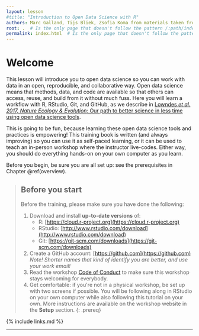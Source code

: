 ```yaml
---
layout: lesson
#title: "Introduction to Open Data Science with R"
authors: Marc Galland, Tijs Bliek, Zsofia Koma from materials taken from "The Ocean Health Index Team"
root: .  # Is the only page that doesn't follow the pattern /:path/index.html
permalink: index.html  # Is the only page that doesn't follow the pattern /:path/index.html
---
```

# Welcome 

This lesson will introduce you to open data science so you can work with data in an open, reproducible, and collaborative way. Open data science means that methods, data, and code are available so that others can access, reuse, and build from it without much fuss. Here you will learn a workflow with R, RStudio, Git, and GitHub, as we describe in [Lowndes *et al. 2017, Nature Ecology & Evolution*: Our path to better science in less time using open data science tools](https://www.nature.com/articles/s41559-017-0160).

This is going to be fun, because learning these open data science tools and practices is empowering! This training book is written (and always improving) so you can use it as self-paced learning, or it can be used to teach an in-person workshop where the instructor live-codes. Either way, you should do everything hands-on on your own computer as you learn. 

Before you begin, be sure you are all set up: see the prerequisites in Chapter \@ref(overview). 

> ## Before you start
>
> Before the training, please make sure you have done the following: 
>
> 1. Download and install **up-to-date versions** of:
>    - R: [https://cloud.r-project.org](https://cloud.r-project.org)
>    - RStudio: [http://www.rstudio.com/download](http://www.rstudio.com/download) 
>    - Git: [https://git-scm.com/downloads](https://git-scm.com/downloads) 
> 2. Create a GitHub account: [https://github.com](https://github.com) *Note! Shorter names that kind of identify you are better, and use your work email!*
> 3. Read the workshop [Code of Conduct](https://docs.carpentries.org/topic_folders/policies/code-of-conduct.html) to make sure this workshop stays welcoming for everybody.
> 4. Get comfortable: if you're not in a physical workshop, be set up with two screens if possible. You will be following along in RStudio on your own computer while also following this tutorial on your own.
> More instructions are available on the workshop website in the **Setup** section.
{: .prereq}


{% include links.md %}


----



